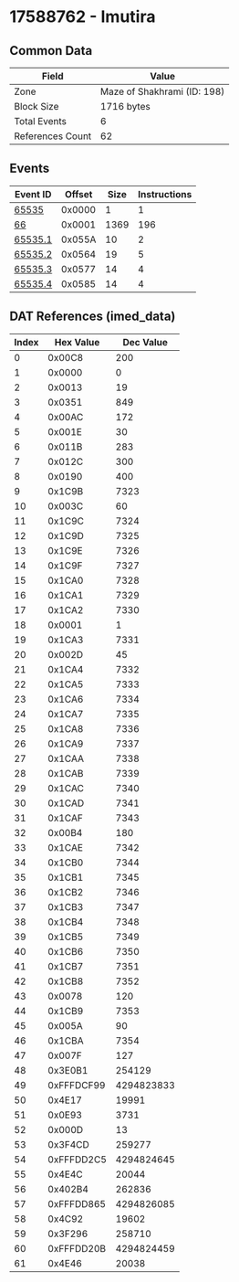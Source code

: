 # 17588762 - Imutira

## Common Data

| Field            | Value                       |
|------------------|-----------------------------|
| Zone             | Maze of Shakhrami (ID: 198) |
| Block Size       | 1716 bytes                  |
| Total Events     | 6                           |
| References Count | 62                          |

## Events

| Event ID                | Offset   |   Size |   Instructions |
|-------------------------|----------|--------|----------------|
| [65535](./65535.md)     | 0x0000   |      1 |              1 |
| [66](./66.md)           | 0x0001   |   1369 |            196 |
| [65535.1](./65535.1.md) | 0x055A   |     10 |              2 |
| [65535.2](./65535.2.md) | 0x0564   |     19 |              5 |
| [65535.3](./65535.3.md) | 0x0577   |     14 |              4 |
| [65535.4](./65535.4.md) | 0x0585   |     14 |              4 |

## DAT References (imed_data)

|   Index | Hex Value   |   Dec Value |
|---------|-------------|-------------|
|       0 | 0x00C8      |         200 |
|       1 | 0x0000      |           0 |
|       2 | 0x0013      |          19 |
|       3 | 0x0351      |         849 |
|       4 | 0x00AC      |         172 |
|       5 | 0x001E      |          30 |
|       6 | 0x011B      |         283 |
|       7 | 0x012C      |         300 |
|       8 | 0x0190      |         400 |
|       9 | 0x1C9B      |        7323 |
|      10 | 0x003C      |          60 |
|      11 | 0x1C9C      |        7324 |
|      12 | 0x1C9D      |        7325 |
|      13 | 0x1C9E      |        7326 |
|      14 | 0x1C9F      |        7327 |
|      15 | 0x1CA0      |        7328 |
|      16 | 0x1CA1      |        7329 |
|      17 | 0x1CA2      |        7330 |
|      18 | 0x0001      |           1 |
|      19 | 0x1CA3      |        7331 |
|      20 | 0x002D      |          45 |
|      21 | 0x1CA4      |        7332 |
|      22 | 0x1CA5      |        7333 |
|      23 | 0x1CA6      |        7334 |
|      24 | 0x1CA7      |        7335 |
|      25 | 0x1CA8      |        7336 |
|      26 | 0x1CA9      |        7337 |
|      27 | 0x1CAA      |        7338 |
|      28 | 0x1CAB      |        7339 |
|      29 | 0x1CAC      |        7340 |
|      30 | 0x1CAD      |        7341 |
|      31 | 0x1CAF      |        7343 |
|      32 | 0x00B4      |         180 |
|      33 | 0x1CAE      |        7342 |
|      34 | 0x1CB0      |        7344 |
|      35 | 0x1CB1      |        7345 |
|      36 | 0x1CB2      |        7346 |
|      37 | 0x1CB3      |        7347 |
|      38 | 0x1CB4      |        7348 |
|      39 | 0x1CB5      |        7349 |
|      40 | 0x1CB6      |        7350 |
|      41 | 0x1CB7      |        7351 |
|      42 | 0x1CB8      |        7352 |
|      43 | 0x0078      |         120 |
|      44 | 0x1CB9      |        7353 |
|      45 | 0x005A      |          90 |
|      46 | 0x1CBA      |        7354 |
|      47 | 0x007F      |         127 |
|      48 | 0x3E0B1     |      254129 |
|      49 | 0xFFFDCF99  |  4294823833 |
|      50 | 0x4E17      |       19991 |
|      51 | 0x0E93      |        3731 |
|      52 | 0x000D      |          13 |
|      53 | 0x3F4CD     |      259277 |
|      54 | 0xFFFDD2C5  |  4294824645 |
|      55 | 0x4E4C      |       20044 |
|      56 | 0x402B4     |      262836 |
|      57 | 0xFFFDD865  |  4294826085 |
|      58 | 0x4C92      |       19602 |
|      59 | 0x3F296     |      258710 |
|      60 | 0xFFFDD20B  |  4294824459 |
|      61 | 0x4E46      |       20038 |
